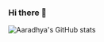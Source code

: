 ### Hi there 👋

<!--
**aaradhyajajoo/aaradhyajajoo** is a ✨ _special_ ✨ repository because its `README.md` (this file) appears on your GitHub profile.

Here are some ideas to get you started:

- 🔭 I’m currently working on ...
- 🌱 I’m currently learning ...
- 👯 I’m looking to collaborate on ...
- 🤔 I’m looking for help with ...
- 💬 Ask me about ...
- 📫 How to reach me: ...
- 😄 Pronouns: ...
- ⚡ Fun fact: ...
-->


![Aaradhya's GitHub stats](https://github-readme-stats.vercel.app/api?username=aaradhyajajoo&count_private=true)
